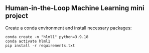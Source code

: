 ## Human-in-the-Loop Machine Learning mini project

Create a conda environment and install necessary packages:
```
conda create -n "hlml1" python=3.9.18
conda activate hlml1
pip install -r requirements.txt
```

